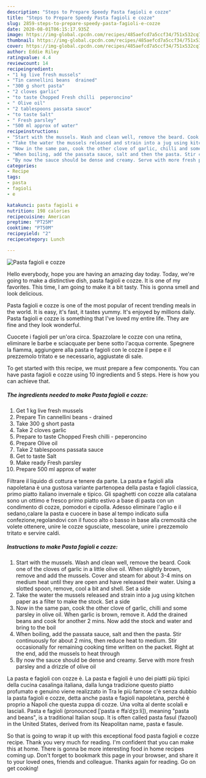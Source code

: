 ```yaml
---
description: "Steps to Prepare Speedy Pasta fagioli e cozze"
title: "Steps to Prepare Speedy Pasta fagioli e cozze"
slug: 2859-steps-to-prepare-speedy-pasta-fagioli-e-cozze
date: 2020-08-01T06:15:17.935Z
image: https://img-global.cpcdn.com/recipes/485aefcd7a5ccf34/751x532cq70/pasta-fagioli-e-cozze-recipe-main-photo.jpg
thumbnail: https://img-global.cpcdn.com/recipes/485aefcd7a5ccf34/751x532cq70/pasta-fagioli-e-cozze-recipe-main-photo.jpg
cover: https://img-global.cpcdn.com/recipes/485aefcd7a5ccf34/751x532cq70/pasta-fagioli-e-cozze-recipe-main-photo.jpg
author: Eddie Riley
ratingvalue: 4.4
reviewcount: 14
recipeingredient:
- "1 kg live fresh mussels"
- "Tin cannellini beans  drained"
- "300 g short pasta"
- "2 cloves garlic"
- "to taste Chopped Fresh chilli  peperoncino"
- " Olive oil"
- "2 tablespoons passata sauce"
- "to taste Salt"
- " Fresh parsley"
- "500 ml approx of water"
recipeinstructions:
- "Start with the mussels. Wash and clean well, remove the beard. Cook one of the cloves of garlic in a little olive oil. When slightly brown, remove and add the mussels. Cover and steam for about 3-4 mins on medium heat until they are open and have released their water. Using a slotted spoon, remove, cool a bit and shell. Set a side"
- "Take the water the mussels released and strain into a jug using kitchen paper as a filter to make the stock. Set a side"
- "Now in the same pan, cook the other clove of garlic, chilli and some parsley in olive oil. When garlic is brown, remove it. Add the drained beans and cook for another 2 mins. Now add the stock and water and bring to the boil"
- "When boiling, add the passata sauce, salt and then the pasta. Stir continuously for about 2 mins, then reduce heat to medium. Stir occasionally for remaining cooking time written on the packet. Right at the end, add the mussels to heat through"
- "By now the sauce should be dense and creamy. Serve with more fresh parsley and a drizzle of olive oil"
categories:
- Recipe
tags:
- pasta
- fagioli
- e

katakunci: pasta fagioli e 
nutrition: 198 calories
recipecuisine: American
preptime: "PT25M"
cooktime: "PT50M"
recipeyield: "2"
recipecategory: Lunch

---
```



![Pasta fagioli e cozze](https://img-global.cpcdn.com/recipes/485aefcd7a5ccf34/751x532cq70/pasta-fagioli-e-cozze-recipe-main-photo.jpg)

Hello everybody, hope you are having an amazing day today. Today, we're going to make a distinctive dish, pasta fagioli e cozze. It is one of my favorites. This time, I am going to make it a bit tasty. This is gonna smell and look delicious.

Pasta fagioli e cozze is one of the most popular of recent trending meals in the world. It is easy, it's fast, it tastes yummy. It's enjoyed by millions daily. Pasta fagioli e cozze is something that I've loved my entire life. They are fine and they look wonderful.

Cuocete i fagioli per un&#39;ora circa. Spazzolare le cozze con una retina, eliminare le barbe e sciacquate per bene sotto l&#39;acqua corrente. Spegnere la fiamma, aggiungere alla pasta e fagioli con le cozze il pepe e il prezzemolo tritato e se necessario, aggiustate di sale.


To get started with this recipe, we must prepare a few components. You can have pasta fagioli e cozze using 10 ingredients and 5 steps. Here is how you can achieve that.

<!--inarticleads1-->

##### The ingredients needed to make Pasta fagioli e cozze:

1. Get 1 kg live fresh mussels
1. Prepare Tin cannellini beans - drained
1. Take 300 g short pasta
1. Take 2 cloves garlic
1. Prepare to taste Chopped Fresh chilli - peperoncino
1. Prepare  Olive oil
1. Take 2 tablespoons passata sauce
1. Get to taste Salt
1. Make ready  Fresh parsley
1. Prepare 500 ml approx of water


Filtrare il liquido di cottura e tenere da parte. La pasta e fagioli alla napoletana è una gustosa variante partenopea della pasta e fagioli classica, primo piatto italiano invernale e tipico. Gli spaghetti con cozze alla catalana sono un ottimo e fresco primo piatto estivo a base di pasta con un condimento di cozze, pomodori e cipolla. Adesso eliminare l&#39;aglio e il sedano,calare la pasta e cuocere in base al tempo indicato sulla confezione,regolandovi con il fuoco alto o basso in base alla cremosità che volete ottenere, unire le cozze sgusciate, mescolare, unire i prezzemolo tritato e servire caldi. 

<!--inarticleads2-->

##### Instructions to make Pasta fagioli e cozze:

1. Start with the mussels. Wash and clean well, remove the beard. Cook one of the cloves of garlic in a little olive oil. When slightly brown, remove and add the mussels. Cover and steam for about 3-4 mins on medium heat until they are open and have released their water. Using a slotted spoon, remove, cool a bit and shell. Set a side
1. Take the water the mussels released and strain into a jug using kitchen paper as a filter to make the stock. Set a side
1. Now in the same pan, cook the other clove of garlic, chilli and some parsley in olive oil. When garlic is brown, remove it. Add the drained beans and cook for another 2 mins. Now add the stock and water and bring to the boil
1. When boiling, add the passata sauce, salt and then the pasta. Stir continuously for about 2 mins, then reduce heat to medium. Stir occasionally for remaining cooking time written on the packet. Right at the end, add the mussels to heat through
1. By now the sauce should be dense and creamy. Serve with more fresh parsley and a drizzle of olive oil


La pasta e fagioli con cozze è. La pasta e fagioli è uno dei piatti più tipici della cucina casalinga italiana, dalla lunga tradizione questo piatto profumato e genuino viene realizzato in Tra le più famose c&#39;è senza dubbio la pasta fagioli e cozze, detta anche pasta e fagioli napoletana, perché è proprio a Napoli che questa zuppa di cozze. Una volta al dente scolali e lasciali. Pasta e fagioli (pronounced [ˈpasta e ffaˈdʒɔːli]), meaning &#34;pasta and beans&#34;, is a traditional Italian soup. It is often called pasta fasul (fazool) in the United States, derived from its Neapolitan name, pasta e fasule. 

So that is going to wrap it up with this exceptional food pasta fagioli e cozze recipe. Thank you very much for reading. I'm confident that you can make this at home. There is gonna be more interesting food in home recipes coming up. Don't forget to bookmark this page in your browser, and share it to your loved ones, friends and colleague. Thanks again for reading. Go on get cooking!
